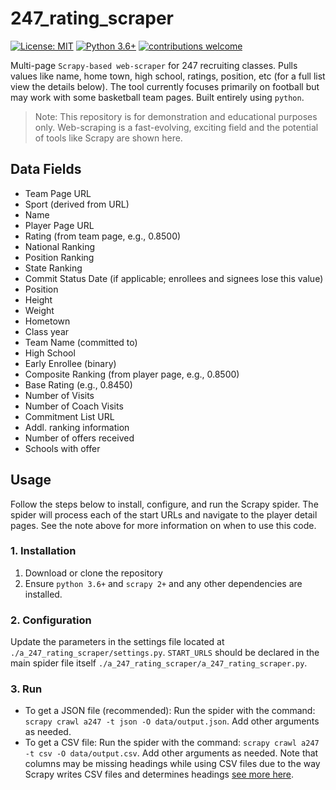 # 247_rating_scraper

[![License: MIT](https://img.shields.io/badge/License-MIT-yellow.svg)](https://opensource.org/licenses/MIT)
[![Python 3.6+](https://img.shields.io/badge/python-3.6-blue.svg)](https://www.python.org/downloads/release/python-360/)
[![contributions welcome](https://img.shields.io/badge/contributions-welcome-brightgreen.svg?style=flat)](https://github.com/dwyl/esta/issues)


Multi-page `Scrapy-based web-scraper` for 247 recruiting classes. Pulls values like name, home town, high school, ratings, position, etc (for a full list view the details below). The tool currently focuses primarily on football but may work with some basketball team pages. Built entirely using `python`.

> Note: This repository is for demonstration and educational purposes only. 
> Web-scraping is a fast-evolving, exciting field and the potential of tools 
> like Scrapy are shown here.

## Data Fields

* Team Page URL
* Sport (derived from URL)
* Name
* Player Page URL
* Rating (from team page, e.g., 0.8500)
* National Ranking
* Position Ranking
* State Ranking
* Commit Status Date (if applicable; enrollees and signees lose this value)
* Position
* Height
* Weight
* Hometown
* Class year
* Team Name (committed to)
* High School
* Early Enrollee (binary)
* Composite Ranking (from player page, e.g., 0.8500)
* Base Rating (e.g., 0.8450)
* Number of Visits
* Number of Coach Visits
* Commitment List URL
* Addl. ranking information
* Number of offers received
* Schools with offer


## Usage

Follow the steps below to install, configure, and run the Scrapy spider. The spider will process each of the start URLs and navigate to the player detail pages. See the note above for more information on when to use this code.

### 1. Installation

1. Download or clone the repository
2. Ensure `python 3.6+` and `scrapy 2+` and any other dependencies are installed.

### 2. Configuration

Update the parameters in the settings file located at `./a_247_rating_scraper/settings.py`. `START_URLS` should be declared in the main spider file itself `./a_247_rating_scraper/a_247_rating_scraper.py`.

### 3. Run

* To get a JSON file (recommended): Run the spider with the command: `scrapy crawl a247 -t json -O data/output.json`. Add other arguments as needed.
* To get a CSV file: Run the spider with the command: `scrapy crawl a247 -t csv -O data/output.csv`. Add other arguments as needed. Note that columns may be missing headings while using CSV files due to the way Scrapy writes CSV files and determines headings [see more here](https://docs.scrapy.org/en/latest/_modules/scrapy/exporters.html#CsvItemExporter).
